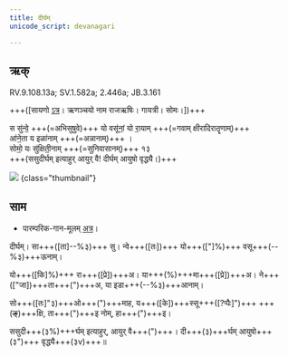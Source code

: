 ```yaml
---
title: दीर्घम्  
unicode_script: devanagari  

---
```


## ऋक्

RV.9.108.13a; SV.1.582a; 2.446a; JB.3.161

+++([सायणो [ऽत्र](https://archive.org/stream/b30094306_0005#page/n423/mode/2up&sa=D&ust=1542425956288000)। ऋणञ्चयो नाम राजऋषिः। गायत्री। सोमः।])+++

स सु॑न्वे॒ +++(=अभिसुषुवे)+++ यो वसू॑नां॒ यो रा॒याम् +++(=गवाम् क्षीरादिरातॄणाम्)+++  
आ॑ने॒ता य इळा॑नाम् +++(=अन्नानाम्)+++ ।  
सोमो॒ यः सु॑क्षिती॒नाम् +++(=सुनिवासानम्)+++ १३  
+++(ससुदीर्घम् इत्याहुर् आयुर् वै! दीर्घम् आयुषो वृद्ध्यै।)+++

![](/devaH/AryaH/hindukaH/somaH/images/soma-extraction-on-a-grAvA.png)
{class="thumbnail"}

## साम

- पारम्परिक-गान-मूलम् [अत्र](https://sanskritdocuments.org/sites/pssramanujaswamy/AASHEERVACHANA%20SAAMAANI.pdf&sa=D&ust=1542425956289000)।
<div class="audioEmbed"  caption="रामानुजार्यः 1974 " src="https://archive
.org/download/jaiminIya-sAma-gAna-paravastu-tradition-rAmAnuja/dIrgham.mp3"></div>
<div class="audioEmbed"  caption="गोपालार्यः 2015  " src="https://archive
.org/download/jaiminIya-sAma-gAna-paravastu-tradition-gopAla-2015/dIrgham.mp3"></div>
<div class="audioEmbed"  caption="गोपालपवनयोर् अनुवचनम् 2015 1x" src="https://archive
.org/download/jaiminIya-sAma-gAna-paravastu-tradition-anuvachanam-gopAla-pavana-2015/dIrgham.mp3"></div>
<div class="audioEmbed"  caption="गोपालपवनयोर् अनुवचनम् 2015 1.5x" src="https://archive
.org/download/jaiminIya-sAma-gAna-paravastu-tradition-anuvachanam-gopAla-pavana-2015-150p-speed/dIrgham.mp3"></div>

दीर्घम्। सा+++([ता]--%३)+++ सु। न्वे+++([तः])+++ यो+++(["]%)+++ वसू+++(--%३)+++ऊनाम्।

यो+++([कि]%)+++ रा+++([प्रे])+++अ। या+++(%)+++मा+++([प्रे])+++अ। ने+++(["जा])+++ता+++(")+++अ, या इडा+++(--%३)+++आनाम्।

सो+++([तः]"३)+++ओ+++(")+++माह, य+++([के])+++स्सू+++([?प्पैः]")+++ +++(~~ङ्~~)+++क्षि, ता+++(")+++इ नोम्, हा+++(")+++इ।

ससुदी+++(३%)+++र्घम् इत्याहुर्, आयुर् वै+++(")+++। दी+++(३)+++र्घम् आयुषो+++(३")+++ वृद्ध्यै+++(३v)+++॥